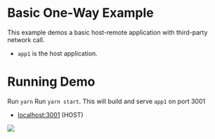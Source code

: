 # Basic One-Way Example

This example demos a basic host-remote application with third-party network call.

- `app1` is the host application.

# Running Demo

Run `yarn`
Run `yarn start`.
This will build and serve `app1` on port 3001

- [localhost:3001](http://localhost:3001/) (HOST)

<img src="https://ssl.google-analytics.com/collect?v=1&t=event&ec=email&ea=open&t=event&tid=UA-120967034-1&z=1589682154&cid=ae045149-9d17-0367-bbb0-11c41d92b411&dt=ModuleFederationExamples&dp=/email/BasicRemoteHost">
